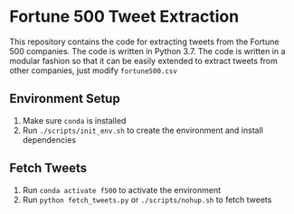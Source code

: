 # Fortune 500 Tweet Extraction

This repository contains the code for extracting tweets from the Fortune 500 companies. The code is written in Python 3.7. The code is written in a modular fashion so that it can be easily extended to extract tweets from other companies, just modify `fortune500.csv`

## Environment Setup
1. Make sure `conda` is installed
2. Run `./scripts/init_env.sh` to create the environment and install dependencies

## Fetch Tweets
1. Run `conda activate f500` to activate the environment
2. Run `python fetch_tweets.py` or `./scripts/nohup.sh` to fetch tweets

